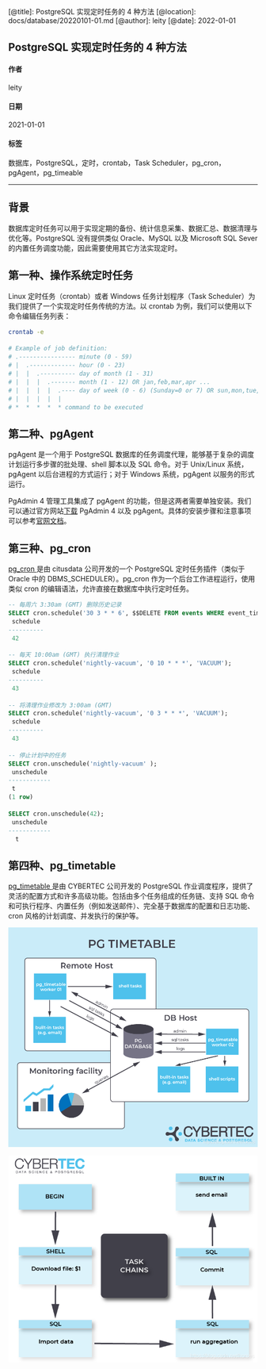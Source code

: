 
[@id]: 20220101-01.md
[@title]: PostgreSQL 实现定时任务的 4 种方法
[@location]: docs/database/20220101-01.md
[@author]: leity
[@date]: 2022-01-01

## PostgreSQL 实现定时任务的 4 种方法

#### 作者
leity

#### 日期
2021-01-01

#### 标签
数据库，PostgreSQL，定时，crontab，Task Scheduler，pg_cron，pgAgent，pg_timeable

----

## 背景

数据库定时任务可以用于实现定期的备份、统计信息采集、数据汇总、数据清理与优化等。PostgreSQL 没有提供类似 Oracle、MySQL 以及 Microsoft SQL Sever 的内置任务调度功能，因此需要使用其它方法实现定时。

## 第一种、操作系统定时任务

Linux 定时任务（crontab）或者 Windows 任务计划程序（Task Scheduler）为我们提供了一个实现定时任务传统的方法。以 crontab 为例，我们可以使用以下命令编辑任务列表：

```bash
crontab -e

# Example of job definition:
# .---------------- minute (0 - 59)
# |  .------------- hour (0 - 23)
# |  |  .---------- day of month (1 - 31)
# |  |  |  .------- month (1 - 12) OR jan,feb,mar,apr ...
# |  |  |  |  .---- day of week (0 - 6) (Sunday=0 or 7) OR sun,mon,tue,wed,thu,fri,sat
# |  |  |  |  |
# *  *  *  *  * command to be executed
```



## 第二种、pgAgent

pgAgent 是一个用于 PostgreSQL 数据库的任务调度代理，能够基于复杂的调度计划运行多步骤的批处理、shell 脚本以及 SQL 命令。对于 Unix/Linux 系统，pgAgent 以后台进程的方式运行；对于 Windows 系统，pgAgent 以服务的形式运行。

PgAdmin 4 管理工具集成了 pgAgent 的功能，但是这两者需要单独安装。我们可以通过官方网站[下载](https://www.pgadmin.org/download/) PgAdmin 4 以及 pgAgent。具体的安装步骤和注意事项可以参考[官网文档](https://www.pgadmin.org/docs/pgadmin4/latest/pgagent.html)。



## 第三种、pg_cron

[pg_cron ](https://github.com/citusdata/pg_cron)是由 citusdata 公司开发的一个 PostgreSQL 定时任务插件（类似于 Oracle 中的 DBMS_SCHEDULER）。pg_cron 作为一个后台工作进程运行，使用类似 cron 的编辑语法，允许直接在数据库中执行定时任务。

```sql
-- 每周六 3:30am (GMT) 删除历史记录
SELECT cron.schedule('30 3 * * 6', $$DELETE FROM events WHERE event_time < now() - interval '1 week'$$);
 schedule
----------
 42

-- 每天 10:00am (GMT) 执行清理作业
SELECT cron.schedule('nightly-vacuum', '0 10 * * *', 'VACUUM');
 schedule
----------
 43

-- 将清理作业修改为 3:00am (GMT)
SELECT cron.schedule('nightly-vacuum', '0 3 * * *', 'VACUUM');
 schedule
----------
 43

-- 停止计划中的任务
SELECT cron.unschedule('nightly-vacuum' );
 unschedule 
------------
 t
(1 row)

SELECT cron.unschedule(42);
 unschedule
------------
  t
```



## 第四种、pg_timetable

[pg_timetable ](https://www.cybertec-postgresql.com/en/products/pg_timetable/)是由 CYBERTEC 公司开发的 PostgreSQL 作业调度程序，提供了灵活的配置方式和许多高级功能。包括由多个任务组成的任务链、支持 SQL 命令和可执行程序、内置任务（例如发送邮件）、完全基于数据库的配置和日志功能、cron 风格的计划调度、并发执行的保护等。

![pg_timetable](images/202102060841375.png)



![chain](images/202102060841376.png)

